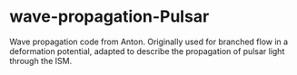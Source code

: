 # wave-propagation-Pulsar
Wave propagation code from Anton. Originally used for branched flow in a deformation potential, adapted to describe the propagation of pulsar light through the ISM.
